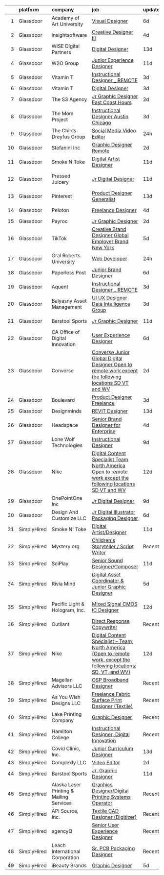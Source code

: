 

|    | platform    | company                                  | job                                                                                                                                                                                                                                                                                                                                                                                                                                                                                                                                                                                                                                                                                                                                                                                                                                                                                                                                                                                                                                                                                                                       | update_time   | location           |
|---:|:------------|:-----------------------------------------|:--------------------------------------------------------------------------------------------------------------------------------------------------------------------------------------------------------------------------------------------------------------------------------------------------------------------------------------------------------------------------------------------------------------------------------------------------------------------------------------------------------------------------------------------------------------------------------------------------------------------------------------------------------------------------------------------------------------------------------------------------------------------------------------------------------------------------------------------------------------------------------------------------------------------------------------------------------------------------------------------------------------------------------------------------------------------------------------------------------------------------|:--------------|:-------------------|
|  1 | Glassdoor   | Academy of Art University                | [Visual Designer](https://www.glassdoor.com/partner/jobListing.htm?pos=112&ao=1136043&s=58&guid=0000018113c2e752b778ae9ab2ca23ff&src=GD_JOB_AD&t=SR&vt=w&cs=1_525b5f62&cb=1653893949635&jobListingId=1007887273409&jrtk=3-0-1g49s5prti6i4801-1g49s5psej45a800-e26ba85fdd71777b-)                                                                                                                                                                                                                                                                                                                                                                                                                                                                                                                                                                                                                                                                                                                                                                                                                                          | 6d            | Remote             |
|  2 | Glassdoor   | insightsoftware                          | [Creative Designer III](https://www.glassdoor.com/partner/jobListing.htm?pos=127&ao=1136043&s=58&guid=0000018113c2e752b778ae9ab2ca23ff&src=GD_JOB_AD&t=SR&vt=w&ea=1&cs=1_e9ce9995&cb=1653893949636&jobListingId=1007892557322&jrtk=3-0-1g49s5prti6i4801-1g49s5psej45a800-edb5219fd768963e-)                                                                                                                                                                                                                                                                                                                                                                                                                                                                                                                                                                                                                                                                                                                                                                                                                               | 4d            | Raleigh, NC        |
|  3 | Glassdoor   | WISE Digital Partners                    | [Digital Designer](https://www.glassdoor.com/partner/jobListing.htm?pos=109&ao=1136043&s=58&guid=0000018113c2e752b778ae9ab2ca23ff&src=GD_JOB_AD&t=SR&vt=w&ea=1&cs=1_0f65dfff&cb=1653893949635&jobListingId=1007867894085&jrtk=3-0-1g49s5prti6i4801-1g49s5psej45a800-5a9952411271fff3-)                                                                                                                                                                                                                                                                                                                                                                                                                                                                                                                                                                                                                                                                                                                                                                                                                                    | 13d           | Remote             |
|  4 | Glassdoor   | W2O Group                                | [Junior Experience Designer](https://www.glassdoor.com/partner/jobListing.htm?pos=122&ao=1136043&s=58&guid=0000018113c2e752b778ae9ab2ca23ff&src=GD_JOB_AD&t=SR&vt=w&cs=1_49ad0331&cb=1653893949640&jobListingId=1007873572706&jrtk=3-0-1g49s5prti6i4801-1g49s5psej45a800-a1f551b7cf58e9fd-)                                                                                                                                                                                                                                                                                                                                                                                                                                                                                                                                                                                                                                                                                                                                                                                                                               | 11d           | Remote             |
|  5 | Glassdoor   | Vitamin T                                | [Instructional Designer _ REMOTE](https://www.glassdoor.com/partner/jobListing.htm?pos=105&ao=1110586&s=58&guid=0000018113c2e752b778ae9ab2ca23ff&src=GD_JOB_AD&t=SR&vt=w&cs=1_8453857e&cb=1653893949634&jobListingId=1007895177205&cpc=3BA4CE39D5B5DEF5&jrtk=3-0-1g49s5prti6i4801-1g49s5psej45a800-ae0ac043aa2ef5cc--6NYlbfkN0DMrcEu7yrtATojKJA7cEzGQ3FdRGWLh0CZQInL4ECGI6k5tN82kdM0cJmh4vC7GgiNjTyGYUv2f7jzhneocTZUNP5MWRuOhIBKkGGb1apBs74H8stAXYUrJeq3n16SI1jp3_rcni5BbWfN-Mw5WVZ6dMhlhX4ZdNeCH0wCtD1xOearZjRH7SmsJ--5EXQ-CIovTIhlf-VwMtzweKTAWhljbKOCAU70QgSRhybYmHOVxMyPErZyqa5z2K3Sts2eosHmVPBtYYf2CaAtB74N-o4XOxhoDNx8RBh5-NhDty97zRfMnpt7KnLR513Jen8NCbPxTfzJ3X58fNLO82FZsbVCIGN8RX8rGG-rDQ8ptEg2jGpglTUerAZG0bAuUhTXMzKpAVpCl-KmJen2bgiL27bVOgsv1Ru_oTk2K7sY_VqC3mv-pQzE0PsVY5apSR6KygmzDv-v4ZoCB-TlWyzW6hxH)                                                                                                                                                                                                                                                                                                     | 3d            | White Plains, NY   |
|  6 | Glassdoor   | Vitamin T                                | [Digital Designer](https://www.glassdoor.com/partner/jobListing.htm?pos=103&ao=1110586&s=58&guid=0000018113c2e752b778ae9ab2ca23ff&src=GD_JOB_AD&t=SR&vt=w&cs=1_0466eea0&cb=1653893949633&jobListingId=1007895708709&cpc=47CFDC01B3F81FAC&jrtk=3-0-1g49s5prti6i4801-1g49s5psej45a800-d783462fc3aa5169--6NYlbfkN0DMrcEu7yrtATojKJA7cEzGQ3FdRGWLh0CZQInL4ECGI6k5tN82kdM0OKoro5eXmjo5m-SzDVQ84f--66crKoH3dn4Q6yk9swa6z-DGLfTRH_ZxL9fKOklWPQHMIw4ypeG1WWFlz2wdGYJWcVoqShybfkjZU_otuzsj5yuCQFQhDvemW730rVd_VWyMDFWEnYCpCkL2jVOXd6CUfx_qYm83hVzVT1N3sqKx6B1v8iJnVTobyEOGSYGW2sEh4PQlGMjpQONTpcwdv21DO-nK_gFL8OlspwAqdv-82rK-i7vQHBlRVRuhrsCVOz66gHc3IFMU8XroE5aTDtlk3cytW9p2JhtBDs1hFcq4dThXbmHs_rU4yMpbZjEFbBuyaNExgpOoBo7SLjp7V0MVseGLHlNkY2BYK_Dz8DheYqaKsoXzUIjwu6FhYJZNhIbyNGvVgOweNx8uXcUScKOk8MyorwCR)                                                                                                                                                                                                                                                                                                                    | 3d            | Remote             |
|  7 | Glassdoor   | The S3 Agency                            | [Jr  Graphic Designer  East Coast Hours ](https://www.glassdoor.com/partner/jobListing.htm?pos=102&ao=1110586&s=58&guid=0000018113c2e752b778ae9ab2ca23ff&src=GD_JOB_AD&t=SR&vt=w&ea=1&cs=1_167675d2&cb=1653893949634&jobListingId=1007898074814&cpc=AC285F3A3ECA6BB0&jrtk=3-0-1g49s5prti6i4801-1g49s5psej45a800-bbfbbadaae3f53c1--6NYlbfkN0Dx_v1g2F9XmSVJlQ0p8WOO-7nqua9RDwBeeRYQYjFgz9sVt_v-2uqk2iltN6N_jVh84Lrmr5mdVAkqJOKud_P0otb9BgsL9lBwfA_y52FwZTHSso0Fxl5AyN5QLUscQnxEEZVqWBzH3CbjfVtB9i6DGb--tKA7bUpDbVKEP4it-lR8Zb6n-ILmlmAcQCSLEVpGZtc5zFDKbG_5kJiOE9g6azSz5tRUw_jkPbGXrespErboBaGERA3j0sUMuJ4MYlXceybKMEXv7oCWzQr-VyV8we61LT2j3joJUB_5XvA5aNTPnVcLytGjj59rxVjip8h3kX2clkWdGyOyBWN2VGIzeiE9WaKPa4vgCeElrg2iX0jmWrlc0lz0of3uMDYWs-auPySsGNSyEc4hBOmYHQhFnzbVfMJrkBH6DPVd0Z8eD7sUJ_2JCfxAqQ56A4LCAUBXWvTBsnwNawYRzUqITIADtjqOnd9qNwzUYyA1eKEMlCCRHZcuU66C-3bZiobZ8yg%3D)                                                                                                                                                                                                                                          | 2d            | Remote             |
|  8 | Glassdoor   | The Mom Project                          | [Instructional Designer  Austin Chicago ](https://www.glassdoor.com/partner/jobListing.htm?pos=104&ao=1110586&s=58&guid=0000018113c2e752b778ae9ab2ca23ff&src=GD_JOB_AD&t=SR&vt=w&cs=1_fd1e6628&cb=1653893949634&jobListingId=1007896401349&cpc=B101C867B3EF2D75&jrtk=3-0-1g49s5prti6i4801-1g49s5psej45a800-5cafd94954310769--6NYlbfkN0BDp_epf89aHDQhKpPegNJQ_ldQpEFZQsM9OcONMGxWx6pU56EKHF58QjVdAUvn2gU_Aj6odxKroD9E_XJAShfE4x96oZPtwlpL9riDswYhA_HCRbpaA31FOxUJ7hyAz_8GjCAxyR1mStOI9AXYkP6HZnagzZbMEohLjCMr4ODlW4bl4TrcXVl3ZeLQaRmdRNQ8EMvBQb4f2sKiE7tEGESY3Mlj_drevGh91FfDPx59DN48jNBlADxXCQlAQm0SbAPJt3E2_6Ww3fTFsUmeN0fhes0MJDrFMS6QqAeGu0kcyGkCl5vnx8HjU0fwB1HpsYWerh6HMW4YW8CC9_I0OWwSH21a-vo5MSbezx5XJVVXzLA32Yy1VWXmonpKpK1FLAqp_mPIuXf1OeSoU1V1Tjuq3IMFvvSMmiyJCJQO7vYnW2_EmP7yHDZHwfqUuupwcXijyEr56HTjO2DQ40ieZ4L34iR6ndhsfKcIEKqge3OlBm5fEqxR1bLEnhDmS6uo6mpNmizauynk4p7Hwdtj-6YZXTI76tu6-H7drFz2jiIQQsioxVp0g437VP8a0MoMTKF79XjbIV8jjMNkMmTCRD4tkZAmR7CPw_UgStl5e7Wx5OO7-z241_Rn5Ru5TrcdTV9ReGhWRrULDK6kk6jz3o46ofNHQQ7a6IMghbQkj1Y_RwufFjXWA8ixGqSC6efUU3jqkMFFWDIk6oJzQx_KynUqDOQTs-oaTOpyA8em73Ukqw%3D%3D) | 3d            | Austin, TX         |
|  9 | Glassdoor   | The Childs Dreyfus Group                 | [Social Media Video Editor](https://www.glassdoor.com/partner/jobListing.htm?pos=114&ao=1136043&s=58&guid=0000018113c2e752b778ae9ab2ca23ff&src=GD_JOB_AD&t=SR&vt=w&ea=1&cs=1_4c0ffbe1&cb=1653893949635&jobListingId=1007900557080&jrtk=3-0-1g49s5prti6i4801-1g49s5psej45a800-9bf22b4ce1762182-)                                                                                                                                                                                                                                                                                                                                                                                                                                                                                                                                                                                                                                                                                                                                                                                                                           | 24h           | Remote             |
| 10 | Glassdoor   | Stefanini  Inc                           | [Graphic Designer  Remote ](https://www.glassdoor.com/partner/jobListing.htm?pos=108&ao=1136043&s=58&guid=0000018113c2e752b778ae9ab2ca23ff&src=GD_JOB_AD&t=SR&vt=w&ea=1&cs=1_9c161b9c&cb=1653893949634&jobListingId=1007899547144&jrtk=3-0-1g49s5prti6i4801-1g49s5psej45a800-420d0ffac65c912e-)                                                                                                                                                                                                                                                                                                                                                                                                                                                                                                                                                                                                                                                                                                                                                                                                                           | 2d            | Dallas, TX         |
| 11 | Glassdoor   | Smoke N  Toke                            | [Digital Artist Designer](https://www.glassdoor.com/partner/jobListing.htm?pos=126&ao=1136043&s=58&guid=0000018113c2e752b778ae9ab2ca23ff&src=GD_JOB_AD&t=SR&vt=w&ea=1&cs=1_7235c00c&cb=1653893949636&jobListingId=1007873944738&jrtk=3-0-1g49s5prti6i4801-1g49s5psej45a800-dbc418f5d667577f-)                                                                                                                                                                                                                                                                                                                                                                                                                                                                                                                                                                                                                                                                                                                                                                                                                             | 11d           | Remote             |
| 12 | Glassdoor   | Pressed Juicery                          | [Jr  Digital Designer](https://www.glassdoor.com/partner/jobListing.htm?pos=116&ao=1136043&s=58&guid=0000018113c2e752b778ae9ab2ca23ff&src=GD_JOB_AD&t=SR&vt=w&ea=1&cs=1_a05fff1a&cb=1653893949635&jobListingId=1007873591671&jrtk=3-0-1g49s5prti6i4801-1g49s5psej45a800-8deaf9ab683f3702-)                                                                                                                                                                                                                                                                                                                                                                                                                                                                                                                                                                                                                                                                                                                                                                                                                                | 11d           | Los Angeles, CA    |
| 13 | Glassdoor   | Pinterest                                | [Product Designer  Generalist](https://www.glassdoor.com/partner/jobListing.htm?pos=120&ao=1136043&s=58&guid=0000018113c2e752b778ae9ab2ca23ff&src=GD_JOB_AD&t=SR&vt=w&cs=1_b54b7861&cb=1653893949635&jobListingId=1007867932901&jrtk=3-0-1g49s5prti6i4801-1g49s5psej45a800-80b76421986c9950-)                                                                                                                                                                                                                                                                                                                                                                                                                                                                                                                                                                                                                                                                                                                                                                                                                             | 13d           | Remote             |
| 14 | Glassdoor   | Peloton                                  | [Freelance Designer](https://www.glassdoor.com/partner/jobListing.htm?pos=118&ao=1136043&s=58&guid=0000018113c2e752b778ae9ab2ca23ff&src=GD_JOB_AD&t=SR&vt=w&ea=1&cs=1_03371be3&cb=1653893949635&jobListingId=1007892883917&jrtk=3-0-1g49s5prti6i4801-1g49s5psej45a800-f7664d831778cae2-)                                                                                                                                                                                                                                                                                                                                                                                                                                                                                                                                                                                                                                                                                                                                                                                                                                  | 4d            | New York, NY       |
| 15 | Glassdoor   | Payroc                                   | [Jr  Graphic Designer](https://www.glassdoor.com/partner/jobListing.htm?pos=117&ao=1136043&s=58&guid=0000018113c2e752b778ae9ab2ca23ff&src=GD_JOB_AD&t=SR&vt=w&ea=1&cs=1_e868e489&cb=1653893949635&jobListingId=1007899091353&jrtk=3-0-1g49s5prti6i4801-1g49s5psej45a800-02d990d4da6ab499-)                                                                                                                                                                                                                                                                                                                                                                                                                                                                                                                                                                                                                                                                                                                                                                                                                                | 2d            | Remote             |
| 16 | Glassdoor   | TikTok                                   | [Creative Brand Designer   Global Employer Brand   New York](https://www.glassdoor.com/partner/jobListing.htm?pos=113&ao=1136043&s=58&guid=0000018113c2e752b778ae9ab2ca23ff&src=GD_JOB_AD&t=SR&vt=w&cs=1_ed624b63&cb=1653893949635&jobListingId=1007887843036&jrtk=3-0-1g49s5prti6i4801-1g49s5psej45a800-510ffd380d9b2fa2-)                                                                                                                                                                                                                                                                                                                                                                                                                                                                                                                                                                                                                                                                                                                                                                                               | 5d            | New York, NY       |
| 17 | Glassdoor   | Oral Roberts University                  | [Web Developer](https://www.glassdoor.com/partner/jobListing.htm?pos=128&ao=1136043&s=58&guid=0000018113c2e752b778ae9ab2ca23ff&src=GD_JOB_AD&t=SR&vt=w&cs=1_28c32619&cb=1653893949636&jobListingId=1007901805916&jrtk=3-0-1g49s5prti6i4801-1g49s5psej45a800-602bdd42eb6d3550-)                                                                                                                                                                                                                                                                                                                                                                                                                                                                                                                                                                                                                                                                                                                                                                                                                                            | 24h           | Tulsa, OK          |
| 18 | Glassdoor   | Paperless Post                           | [Junior Brand Designer](https://www.glassdoor.com/partner/jobListing.htm?pos=125&ao=1136043&s=58&guid=0000018113c2e752b778ae9ab2ca23ff&src=GD_JOB_AD&t=SR&vt=w&ea=1&cs=1_499a2e32&cb=1653893949636&jobListingId=1007885983260&jrtk=3-0-1g49s5prti6i4801-1g49s5psej45a800-716896f33607e84b-)                                                                                                                                                                                                                                                                                                                                                                                                                                                                                                                                                                                                                                                                                                                                                                                                                               | 6d            | New York, NY       |
| 19 | Glassdoor   | Aquent                                   | [Instructional Designer _ REMOTE](https://www.glassdoor.com/partner/jobListing.htm?pos=106&ao=1110586&s=58&guid=0000018113c2e752b778ae9ab2ca23ff&src=GD_JOB_AD&t=SR&vt=w&cs=1_4090b8e0&cb=1653893949634&jobListingId=1007895205434&cpc=2CAED5C921A5F994&jrtk=3-0-1g49s5prti6i4801-1g49s5psej45a800-01ee832c7e654391--6NYlbfkN0DMrcEu7yrtATojKJA7cEzGQ3FdRGWLh0CZQInL4ECGI9gD0Wolx9R2v-Aex0-GK07oqApHpss1W7XkqYXsrgZKXKilqMbqSNVyfYWir0zBoAP6uB8oWqYrUfBsrC7R5T65MpyWj1RMZcP6ZWM4UMSc0IJEVMxHje-0L9B_hfdVeGZ2Sj6ZjpFTGfysuo7wqo98vtUBqfZc-tzwZ2pUdXbILPOEcdMd5wMb4abYYbz_n1Hmkdx-YTuNhubyvJFekBooOPyNfYoiKkNi_R3JU6dABkPIyuMK6FvRX8DEDvZHz5Ya-qv6GHCpYE4iA10v_O9GYPMQc2zxm0JtwafDglT08tiK5IgV_ejMXtBDVQWc8AS-AYCwavNbFKo54KOmwFVbpXqmumHJI2y7lTMMSb9yPhsXqb0-wsZD2ixS9Fby2oHnj7xFfHWDo6uZfVhw-QI%3D)                                                                                                                                                                                                                                                                                                                       | 3d            | White Plains, NY   |
| 20 | Glassdoor   | Balyasny Asset Management                | [UI UX Designer   Data Intelligence Group](https://www.glassdoor.com/partner/jobListing.htm?pos=119&ao=1136043&s=58&guid=0000018113c2e752b778ae9ab2ca23ff&src=GD_JOB_AD&t=SR&vt=w&cs=1_626da693&cb=1653893949635&jobListingId=1007895364723&jrtk=3-0-1g49s5prti6i4801-1g49s5psej45a800-136eaf0a16c6b24c-)                                                                                                                                                                                                                                                                                                                                                                                                                                                                                                                                                                                                                                                                                                                                                                                                                 | 3d            | Chicago, IL        |
| 21 | Glassdoor   | Barstool Sports                          | [Jr  Graphic Designer](https://www.glassdoor.com/partner/jobListing.htm?pos=110&ao=1136043&s=58&guid=0000018113c2e752b778ae9ab2ca23ff&src=GD_JOB_AD&t=SR&vt=w&ea=1&cs=1_7b6057eb&cb=1653893949634&jobListingId=1007872983217&jrtk=3-0-1g49s5prti6i4801-1g49s5psej45a800-7fb119ac1993d3bd-)                                                                                                                                                                                                                                                                                                                                                                                                                                                                                                                                                                                                                                                                                                                                                                                                                                | 11d           | New York, NY       |
| 22 | Glassdoor   | CA Office of Digital Innovation          | [User Experience Designer](https://www.glassdoor.com/partner/jobListing.htm?pos=129&ao=1136043&s=58&guid=0000018113c2e752b778ae9ab2ca23ff&src=GD_JOB_AD&t=SR&vt=w&ea=1&cs=1_cc667652&cb=1653893949636&jobListingId=1007886937894&jrtk=3-0-1g49s5prti6i4801-1g49s5psej45a800-4b86180a2663d55c-)                                                                                                                                                                                                                                                                                                                                                                                                                                                                                                                                                                                                                                                                                                                                                                                                                            | 6d            | Remote             |
| 23 | Glassdoor   | Converse                                 | [Converse  Junior Global Digital Designer  Open to remote work  except the following locations  SD  VT  and WV ](https://www.glassdoor.com/partner/jobListing.htm?pos=107&ao=1136043&s=58&guid=0000018113c2e752b778ae9ab2ca23ff&src=GD_JOB_AD&t=SR&vt=w&cs=1_b29f552b&cb=1653893949634&jobListingId=1007899058755&jrtk=3-0-1g49s5prti6i4801-1g49s5psej45a800-2ec7aad1eefb785d-)                                                                                                                                                                                                                                                                                                                                                                                                                                                                                                                                                                                                                                                                                                                                           | 2d            | Boston, MA         |
| 24 | Glassdoor   | Boulevard                                | [Product Designer  Freelance ](https://www.glassdoor.com/partner/jobListing.htm?pos=111&ao=1136043&s=58&guid=0000018113c2e752b778ae9ab2ca23ff&src=GD_JOB_AD&t=SR&vt=w&cs=1_b104d2c8&cb=1653893949635&jobListingId=1007895816292&jrtk=3-0-1g49s5prti6i4801-1g49s5psej45a800-d753e8ad89fa353c-)                                                                                                                                                                                                                                                                                                                                                                                                                                                                                                                                                                                                                                                                                                                                                                                                                             | 3d            | Remote             |
| 25 | Glassdoor   | Designminds                              | [REVIT Designer](https://www.glassdoor.com/partner/jobListing.htm?pos=101&ao=1110586&s=58&guid=0000018113c2e752b778ae9ab2ca23ff&src=GD_JOB_AD&t=SR&vt=w&ea=1&cs=1_463fb170&cb=1653893949634&jobListingId=1007867689176&cpc=F45C15D234B746DE&jrtk=3-0-1g49s5prti6i4801-1g49s5psej45a800-6037e18d99035dbc--6NYlbfkN0AgtJyK_mEgm6Ks_13l5EY6Ww8M__6-LUAHFTnOAsRmGzvjb9BzxYsGSQCKtO9_2sqJaVS_feTih11JTo9k9ZZMSaRP2PVh-JHlmczoZsuB8_w8alTCtbKqFJqB_HYSnVBfQodnMTYqQQK2tb6Hidm-46YVRbrdVgJ36DcQBbfANKZvPVdoNDLgZTBAz0_dQPAJaj6UyMfSx2L_6xbtvQo0LdjapaLTwOtRjaHdVwXw7V5TGEEzgmjgJjkAE0rHBGhTHXnE7u_KzdGF5xszQI2UkgwJm5TM9zVIc1VmVP8sz7nS-ijzCRyVJJ82UJR6eXWObRct0SbKGxqW7PPF1WRN3_k7D3JqAzJghbyBBugNRMs6HaxgIxk6uQxTIns6qaiBVVRQ9XrIPLgkaxsiCeVGAd-1WwB7ZT3sAXdEGd6Z8Js-zjxsxM5KEp0LqDestSuWEOLqnzFWafeRhFfhE9Y6uLA5K29WyOM4DFIyO8muh9jQ2e4NZJIPhuIm7qmG_5g%3D)                                                                                                                                                                                                                                                                   | 13d           | Remote             |
| 26 | Glassdoor   | Headspace                                | [Senior Brand Designer for Enterprise](https://www.glassdoor.com/partner/jobListing.htm?pos=124&ao=1136043&s=58&guid=0000018113c2e752b778ae9ab2ca23ff&src=GD_JOB_AD&t=SR&vt=w&cs=1_da07cd78&cb=1653893949635&jobListingId=1007892927884&jrtk=3-0-1g49s5prti6i4801-1g49s5psej45a800-a88093c51718bd10-)                                                                                                                                                                                                                                                                                                                                                                                                                                                                                                                                                                                                                                                                                                                                                                                                                     | 4d            | Santa Monica, CA   |
| 27 | Glassdoor   | Lone Wolf Technologies                   | [Instructional Designer](https://www.glassdoor.com/partner/jobListing.htm?pos=130&ao=1136043&s=58&guid=0000018113c2e752b778ae9ab2ca23ff&src=GD_JOB_AD&t=SR&vt=w&ea=1&cs=1_dc4e566f&cb=1653893949636&jobListingId=1007880549165&jrtk=3-0-1g49s5prti6i4801-1g49s5psej45a800-24ba4e71a01abdfe-)                                                                                                                                                                                                                                                                                                                                                                                                                                                                                                                                                                                                                                                                                                                                                                                                                              | 9d            | Remote             |
| 28 | Glassdoor   | Nike                                     | [Digital Content Specialist   Team  North America  Open to remote work  except the following locations  SD  VT  and WV ](https://www.glassdoor.com/partner/jobListing.htm?pos=115&ao=1136043&s=58&guid=0000018113c2e752b778ae9ab2ca23ff&src=GD_JOB_AD&t=SR&vt=w&cs=1_8825c410&cb=1653893949635&jobListingId=1007870032751&jrtk=3-0-1g49s5prti6i4801-1g49s5psej45a800-6a00d3cac84099d3-)                                                                                                                                                                                                                                                                                                                                                                                                                                                                                                                                                                                                                                                                                                                                   | 12d           | Beaverton, OR      |
| 29 | Glassdoor   | OnePointOne Inc                          | [Jr  Digital Designer](https://www.glassdoor.com/partner/jobListing.htm?pos=121&ao=1136043&s=58&guid=0000018113c2e752b778ae9ab2ca23ff&src=GD_JOB_AD&t=SR&vt=w&cs=1_950280d9&cb=1653893949635&jobListingId=1007879993793&jrtk=3-0-1g49s5prti6i4801-1g49s5psej45a800-9b174656c843ebe8-)                                                                                                                                                                                                                                                                                                                                                                                                                                                                                                                                                                                                                                                                                                                                                                                                                                     | 9d            | Remote             |
| 30 | Glassdoor   | Design And Customize LLC                 | [Jr  Digital Illustrator Packaging Designer](https://www.glassdoor.com/partner/jobListing.htm?pos=123&ao=1136043&s=58&guid=0000018113c2e752b778ae9ab2ca23ff&src=GD_JOB_AD&t=SR&vt=w&ea=1&cs=1_66f509eb&cb=1653893949635&jobListingId=1007887146605&jrtk=3-0-1g49s5prti6i4801-1g49s5psej45a800-6ae67aff50bf4384-)                                                                                                                                                                                                                                                                                                                                                                                                                                                                                                                                                                                                                                                                                                                                                                                                          | 6d            | Burlingame, CA     |
| 31 | SimplyHired | Smoke N' Toke                            | [Digital Artist/Designer](https://www.simplyhired.com/job/Tu4pSeguLPVhaIZTneVgUQydFdy2yC9TOE3ilWDHvg9gwyjUL6vNmA?q=digital+designer)                                                                                                                                                                                                                                                                                                                                                                                                                                                                                                                                                                                                                                                                                                                                                                                                                                                                                                                                                                                      | 11d           | Remote             |
| 32 | SimplyHired | Mystery.org                              | [Children's Storyteller / Script Writer](https://www.simplyhired.com/job/Nd7PuuNHc-pKqmP3ZC7zl7HB0GiMkH1yD8UCn7avarLhpJQcIJJFfA?q=digital+designer)                                                                                                                                                                                                                                                                                                                                                                                                                                                                                                                                                                                                                                                                                                                                                                                                                                                                                                                                                                       | Recently      | Remote +1 location |
| 33 | SimplyHired | SciPlay                                  | [Senior Sound Designer/Composer](https://www.simplyhired.com/job/MFRkWFxMfYfHxn1BijUSjkZo0C-Bv5a8G2ysJXs28cOhYb7VjQZ7eg?q=digital+designer)                                                                                                                                                                                                                                                                                                                                                                                                                                                                                                                                                                                                                                                                                                                                                                                                                                                                                                                                                                               | 11d           | United States      |
| 34 | SimplyHired | Rivia Mind                               | [Digital Asset Coordinator & Junior Graphic Designer](https://www.simplyhired.com/job/GQNE-zZV5LXmStOK2gCjGFkxwlpJcFJqbxHvOemzFf5PAI6HVLPyWA?q=digital+designer)                                                                                                                                                                                                                                                                                                                                                                                                                                                                                                                                                                                                                                                                                                                                                                                                                                                                                                                                                          | 5d            | Remote             |
| 35 | SimplyHired | Pacific Light & Hologram, Inc.           | [Mixed Signal CMOS IC Designer](https://www.simplyhired.com/job/Sc4ydI-Y5NpOFOEUqhWztzjvzWmwyfMMewgYJXukJHdQGI01Wzwkiw?q=digital+designer)                                                                                                                                                                                                                                                                                                                                                                                                                                                                                                                                                                                                                                                                                                                                                                                                                                                                                                                                                                                | 12d           | Los Angeles, CA    |
| 36 | SimplyHired | Outliant                                 | [Direct Response Copywriter](https://www.simplyhired.com/job/pbC5BD-42yLZlm3a6aYTv_7YLYoRiE4V-8kOyXAxY4oeJvgLQhRNcg?q=digital+designer)                                                                                                                                                                                                                                                                                                                                                                                                                                                                                                                                                                                                                                                                                                                                                                                                                                                                                                                                                                                   | Recently      | Remote             |
| 37 | SimplyHired | Nike                                     | [Digital Content Specialist – Team, North America (Open to remote work, except the following locations: SD, VT, and WV)](https://www.simplyhired.com/job/UF2Qfz91coEcjtntTSM5J5XMKFCFsHzjJBGBxVNcfUqQf4pD1GAHlw?q=digital+designer)                                                                                                                                                                                                                                                                                                                                                                                                                                                                                                                                                                                                                                                                                                                                                                                                                                                                                       | 12d           | Beaverton, OR      |
| 38 | SimplyHired | Magellan Advisors LLC                    | [OSP Broadband Designer](https://www.simplyhired.com/job/ciuxo51gbko7GffD52DKo4UpAg6AQGeZqyURjzVjvA0YPEL1oa4Oqg?q=digital+designer)                                                                                                                                                                                                                                                                                                                                                                                                                                                                                                                                                                                                                                                                                                                                                                                                                                                                                                                                                                                       | Recently      | Kansas City, MO    |
| 39 | SimplyHired | As You Wish Designs LLC                  | [Freelance Fabric Surface Print Designer (Textile)](https://www.simplyhired.com/job/ZBXjBnpVmB8oyLXQqmsJmJzkyGJP93qrqnOgXy8mo8Abdtc-sm6CCQ?q=digital+designer)                                                                                                                                                                                                                                                                                                                                                                                                                                                                                                                                                                                                                                                                                                                                                                                                                                                                                                                                                            | Recently      | Remote             |
| 40 | SimplyHired | Lake Printing Company                    | [Graphic Designer](https://www.simplyhired.com/job/zYevJ-f9BC_8bDe5eAcS67G2Nh4QF_5MdCsjy5V-Tseq6--VZ-EjHQ?q=digital+designer)                                                                                                                                                                                                                                                                                                                                                                                                                                                                                                                                                                                                                                                                                                                                                                                                                                                                                                                                                                                             | Recently      | Osage Beach, MO    |
| 41 | SimplyHired | Hamilton College                         | [Instructional Designer, Digital Innovation](https://www.simplyhired.com/job/BDQGjNw7iFp0j-_aCqsUuevmxqFpJCKQFFaboz0BawVb_f5WxoiNow?q=digital+designer)                                                                                                                                                                                                                                                                                                                                                                                                                                                                                                                                                                                                                                                                                                                                                                                                                                                                                                                                                                   | Recently      | Clinton, NY        |
| 42 | SimplyHired | Covid Clinic, Inc.                       | [Junior Curriculum Designer](https://www.simplyhired.com/job/SJlCRxj9vcnPybK4ndj6pjTa8-ThC0a669CsE7DKmaPqNZ1JNTrFuA?q=digital+designer)                                                                                                                                                                                                                                                                                                                                                                                                                                                                                                                                                                                                                                                                                                                                                                                                                                                                                                                                                                                   | 13d           | Remote             |
| 43 | SimplyHired | Complexly LLC                            | [Video Editor](https://www.simplyhired.com/job/KTuivMOXJDFMTwAotbRF79FBUAVIx9SUF0Ve2R6GzdroFlEOV2vCnA?q=digital+designer)                                                                                                                                                                                                                                                                                                                                                                                                                                                                                                                                                                                                                                                                                                                                                                                                                                                                                                                                                                                                 | 2d            | Remote             |
| 44 | SimplyHired | Barstool Sports                          | [Jr. Graphic Designer](https://www.simplyhired.com/job/Y4FCpe7Fk3ePIjx5rtw8GJ_lcqAQ7NjV6HkHug89DeJmbte9xR8fEw?q=digital+designer)                                                                                                                                                                                                                                                                                                                                                                                                                                                                                                                                                                                                                                                                                                                                                                                                                                                                                                                                                                                         | 11d           | New York, NY       |
| 45 | SimplyHired | Alaska Laser Printing & Mailing Services | [Graphics Designer/Digital Printing Systems Operator](https://www.simplyhired.com/job/sClTE2BmcExLLNIMjt4I_RazMzuLGtwjcfdabhvoSqjrv1p3xGe-KQ?q=digital+designer)                                                                                                                                                                                                                                                                                                                                                                                                                                                                                                                                                                                                                                                                                                                                                                                                                                                                                                                                                          | Recently      | Anchorage, AK      |
| 46 | SimplyHired | API Source, Inc.                         | [Textile CAD Designer (Digitizer)](https://www.simplyhired.com/job/6BoxcE6UhD9HLGTxX95jCdjjhpENEg8jjB1qh1WPNg29DdFiKHm1ZQ?q=digital+designer)                                                                                                                                                                                                                                                                                                                                                                                                                                                                                                                                                                                                                                                                                                                                                                                                                                                                                                                                                                             | Recently      | Greenbelt, MD      |
| 47 | SimplyHired | agencyQ                                  | [Senior User Experience Designer](https://www.simplyhired.com/job/cIDtvicOoH53aMYEP0Ljm-akwv5PTKqGSpFWDKdyocaD4666RjrRkA?q=digital+designer)                                                                                                                                                                                                                                                                                                                                                                                                                                                                                                                                                                                                                                                                                                                                                                                                                                                                                                                                                                              | Recently      | Bethesda, MD       |
| 48 | SimplyHired | Leach International Corporation          | [Sr. PCB Packaging Designer](https://www.simplyhired.com/job/CY_L3ifU6jHJIruCEt2By_gDJBLASOEM4rp4V4wOYWCvOYRfJANygg?q=digital+designer)                                                                                                                                                                                                                                                                                                                                                                                                                                                                                                                                                                                                                                                                                                                                                                                                                                                                                                                                                                                   | Recently      | Buena Park, CA     |
| 49 | SimplyHired | iBeauty Brands                           | [Graphic Designer](https://www.simplyhired.com/job/1Mc6eDIEHuNG7kTomru5l9nypiER5XrdKFE32eOk33WsFmcnaxJkcA?q=digital+designer)                                                                                                                                                                                                                                                                                                                                                                                                                                                                                                                                                                                                                                                                                                                                                                                                                                                                                                                                                                                             | 5d            | Remote             |